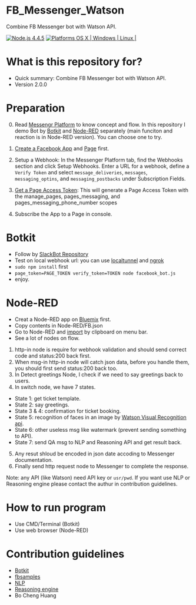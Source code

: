 # FB_Messenger_Watson
Combine FB Messenger bot with Watson API.

[![Node.js 4.4.5](https://img.shields.io/badge/Node.js-4.4.5-orange.svg)](https://nodejs.org/en/)
[![Platforms OS X | Windows | Linux |](https://img.shields.io/badge/Platforms-OS%20X%20%7C%20Windows%20%7C%20Linux%20-lightgray.svg)](https://nodejs.org/en/)

# What is this repository for? ###

* Quick summary: Combine FB Messenger bot with Watson API.
* Version 2.0.0

# Preparation ###

0. Read [Messengr Platform](https://developers.facebook.com/docs/messenger-platform/product-overview/setup) to know concept and flow. In this repository I demo Bot by [Botkit](https://github.com/howdyai/botkit) and [Node-RED](http://nodered.org/) separately (main funciton and reaction is in Node-RED version). You can choose one to try.

1. [Create a Facebook App](https://developers.facebook.com/quickstarts/?platform=web) and [Page](https://www.facebook.com/pages/create/) first.

2. Setup a Webhook: In the Messenger Platform tab, find the Webhooks section and click Setup Webhooks. Enter a URL for a webhook, define a `Verify Token` and select `message_deliveries`, `messages`, `messaging_optins`, and `messaging_postbacks` under Subscription Fields.

3. [Get a Page Access Token](https://developers.facebook.com/quickstarts/?platform=web): This will generate a Page Access Token with the manage_pages, pages_messaging, and pages_messaging_phone_number scopes

4. Subscribe the App to a Page in console.

# Botkit ###

* Follow by [SlackBot Repository](https://github.com/BoChengHuang/SlackBot_Watson)
* Test on local webhook url: you can use [localtunnel](https://localtunnel.github.io/www/) and [ngrok](https://ngrok.com)
* `sudo npm install` first 
* `page_token=PAGE_TOKEN verify_token=TOKEN node facebook_bot.js`
* enjoy.

# Node-RED ###

* Creat a Node-RED app on [Bluemix](https://console.ng.bluemix.net/docs/starters/Node-RED/nodered.html#nodered) first.
* Copy contents in Node-RED/FB.json
* Go to Node-RED and [import](http://developers.sensetecnic.com/article/how-to-import-a-node-red-flow/) by clipboard on menu bar.
* See a lot of nodes on flow.

1. http-in node is require for webhook validation and should send correct code and status:200 back first.
2. When msg-in http-in node will catch json data, before you handle them, you should first send status:200 back too.
3. In Detect greetings Node, I check if we need to say greetings back to users.
4. In switch node, we have 7 states.
  * State 1: get ticket template.
  * State 2: say greetings.
  * State 3 & 4: confirmation for ticket booking.
  * State 5: recognition of faces in an image by [Watson Visual Recognition api](https://www.ibm.com/watson/developercloud/doc/visual-recognition/).
  * State 6: other useless msg like watermark (prevent sending something to API).
  * State 7: send QA msg to NLP and Reasoning API and get result back.
5. Any resut shloud be encoded in json date accoding to Messenger documentation.
6. Finally send http request node to Messenger to complete the response.

Note: any API (like Watson) need API key or `usr/pwd`. If you want use NLP or Reasoning engine please contact the authur in contribution guidelines.

# How to run program ###
* Use CMD/Terminal (Botkit)
* Use web browser (Node-RED)

# Contribution guidelines ###
* [Botkit](https://github.com/howdyai/botkit)
* [fbsamples](https://github.com/fbsamples/messenger-platform-samples)
* [NLP](https://github.com/jarwow)
* [Reasoning engine](https://github.com/jimmyliao)
* Bo Cheng Huang

